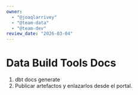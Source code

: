 ```yaml
---
owner:
  - "@joaqlarrivey"
  - "@team-data"
  - "@team-dev"
review_date: "2026-03-04"
---
```

# Data Build Tools Docs

1. dbt docs generate
2. Publicar artefactos y enlazarlos desde el portal.
